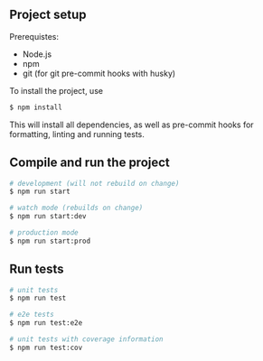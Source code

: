 ## Project setup

Prerequistes:
- Node.js
- npm
- git (for git pre-commit hooks with husky)

To install the project, use

```bash
$ npm install
```
This will install all dependencies, as well as pre-commit hooks for formatting, linting and running tests.

## Compile and run the project

```bash
# development (will not rebuild on change)
$ npm run start

# watch mode (rebuilds on change)
$ npm run start:dev

# production mode
$ npm run start:prod
```

## Run tests

```bash
# unit tests
$ npm run test

# e2e tests
$ npm run test:e2e

# unit tests with coverage information
$ npm run test:cov
```